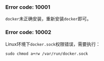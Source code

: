 
### Error code: 10001

`docker`未正确安装，重新安装`docker`即可。

### Error code: 10002

Linux环境下`docker.sock`权限错误，需要执行：
```shell
sudo chmod a+rw /var/run/docker.sock
```